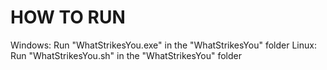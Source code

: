 # HOW TO RUN
Windows: Run "WhatStrikesYou.exe" in the "WhatStrikesYou" folder
Linux: Run "WhatStrikesYou.sh" in the "WhatStrikesYou" folder